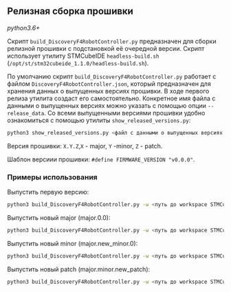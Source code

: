 ## Релизная сборка прошивки

*python3.6+*

Скрипт `build_DiscoveryF4RobotController.py` предназначен для сборки релизной прошивки с подстановкой её очередной версии. Скрипт использует утилиту STMCubeIDE `headless-build.sh` (`/opt/st/stm32cubeide_1.1.0/headless-build.sh`).

По умолчанию скрипт `build_DiscoveryF4RobotController.py` работает с файлом `DiscoveryF4RobotController.json`, который предназначен для хранения данных о выпущенных версиях прошивки. В ходе первого релиза утилита создаст его самостоятельно. Конкретное имя файла с данными о выпущенных версиях можно указать с помощью опции `--release_data`. 
Со всеми выпущенными версиями прошивки удобно ознакомиться с помощью утилиты `show_released_versions.py`:
```bash
python3 show_released_versions.py <файл с данными о выпущенных версиях прошивки>
```

Версия прошивки: `X.Y.Z`,`X` - major, `Y` -minor, `Z` - patch.

Шаблон версиии прошивки: `#define FIRMWARE_VERSION "v0.0.0"`.


### Примеры использования

Выпустить первую версию:
```bash
python3 build_DiscoveryF4RobotController.py -w <путь до workspace STMCubeIDE> -p <проект в workspace STMCubeIDE> -src <путь до файла с шаблоном версии> -v <номер первой версии, например, 1.2.3>
```

Выпустить новый major (major.0.0):
```bash
python3 build_DiscoveryF4RobotController.py -w <путь до workspace STMCubeIDE> -p <проект в workspac STMCubeIDEe> -src <путь до файла с шаблоном версии>
```

Выпустить новый minor (major.new_minor.0):
```bash
python3 build_DiscoveryF4RobotController.py -w <путь до workspace STMCubeIDE> -p <проект в workspace STMCubeIDE> -src <путь до файла с шаблоном версии> --major <major>
```

Выпустить новый patch (major.minor.new_patch):
```bash
python3 build_DiscoveryF4RobotController.py -w <путь до workspace STMCubeIDE> -p <проект в workspace STMCubeIDE> -src <путь до файла с шаблоном версии> --major <major> --minor <minor>
```
